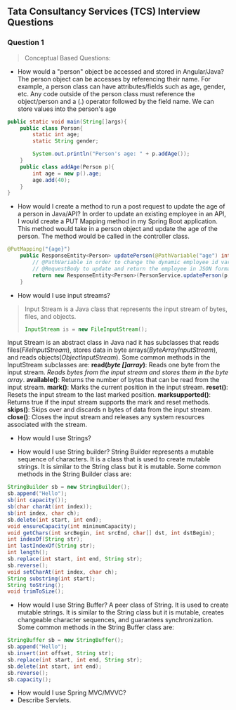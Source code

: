 ## Tata Consultancy Services (TCS) Interview Questions
### Question 1
> Conceptual Based Questions:
- How would a "person" object be accessed and stored in Angular/Java?
The person object can be accesses by referencing their name. For example, a person class can have attributes/fields such as age, gender, etc. Any code outside of the person class must reference the object/person and a (.) operator followed by the field name. We can store values into the person's age
```java
public static void main(String[]args){
    public class Person{
        static int age;
        static String gender;

        System.out.println("Person's age: " + p.addAge());
    }
    public class addAge(Person p){
        int age = new p().age;
        age.add(40);
    }
}
```
- How would I create a method to run a post request to update the age of a person in Java/API?
In order to update an existing employee in an API, I would create a PUT Mapping method in my Spring Boot application. This method would take in a person object and update the age of the person. The method would be called in the controller class.
```java
@PutMapping("{age}")
	public ResponseEntity<Person> updatePerson(@PathVariable("age") int age,@RequestBody Person p){
		// @PathVariable in order to change the dynamic employee id variable
		// @RequestBody to update and return the employee in JSON format
		return new ResponseEntity<Person>(PersonService.updatePerson(p, age), HttpStatus.OK);
	}
```
- How would I use input streams?
> Input Stream is a Java class that represents the input stream of bytes, files, and objects.
> ```java
> InputStream is = new FileInputStream();
> ```
Input Stream is an abstract class in Java nad it has subclasses that reads files(*FileInputStream*), stores data in byte arrays(*ByteArrayInputStream*), and reads objects(*ObjectInputStream*). Some common methods in the InputStream subclasses are:
__read(*byte []array*)__: Reads one byte from the input stream. *Reads bytes from the input stream and stores them in the byte array*.
__available()__: Returns the number of bytes that can be read from the input stream.
__mark()__: Marks the current position in the input stream.
__reset()__: Resets the input stream to the last marked position.
__marksupported()__: Returns true if the input stream supports the mark and reset methods.
__skips()__: Skips over and discards n bytes of data from the input stream.
__close()__: Closes the input stream and releases any system resources associated with the stream.

- How would I use Strings?


- How would I use String builder?
String Builder represents a mutable sequence of characters. It is a class that is used to create mutable strings. It is similar to the String class but it is mutable. Some common methods in the String Builder class are:
```java
StringBuilder sb = new StringBuilder();
sb.append("Hello");
sb(int capacity());
sb(char charAt(int index));
sb(int index, char ch);
sb.delete(int start, int end);
void ensureCapacity(int minimumCapacity);
void getChars(int srcBegin, int srcEnd, char[] dst, int dstBegin);
int indexOf(String str);
int lastIndexOf(String str);
int length();
sb.replace(int start, int end, String str);
sb.reverse();
void setCharAt(int index, char ch);
String substring(int start);
String toString();
void trimToSize();
```

- How would I use String Buffer?
A peer class of String. It is used to create mutable strings. It is similar to the String class but it is mutable, creates changeable character sequences, and guarantees synchronization. Some common methods in the String Buffer class are:
```java
StringBuffer sb = new StringBuffer();
sb.append("Hello");
sb.insert(int offset, String str);
sb.replace(int start, int end, String str);
sb.delete(int start, int end);
sb.reverse();
sb.capacity();
```

- How would I use Spring MVC/MVVC?
- Describe Servlets.